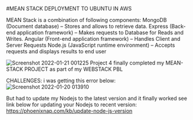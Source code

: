 #MEAN STACK DEPLOYMENT TO UBUNTU IN AWS

MEAN Stack is a combination of following components:
MongoDB (Document database) – Stores and allows to retrieve data.
Express (Back-end application framework) – Makes requests to Database for Reads and Writes.
Angular (Front-end application framework) – Handles Client and Server Requests
Node.js (JavaScript runtime environment) – Accepts requests and displays results to end user

![Screenshot 2022-01-21 001225 Project 4](https://user-images.githubusercontent.com/97651517/150472553-81f61667-9a64-467d-85a6-8233703c4aee.png)
finally completed my MEAN-STACK PROJECT as part of my WEBSTACK PBL 


CHALLENGES:
i was getting this error below:
![Screenshot 2022-01-20 013910](https://user-images.githubusercontent.com/97651517/150472832-57e83b96-aefb-415b-b789-a2a53b8ab9a7.png)


But had to update my Nodejs to the latest version and it finally worked
see link below for updating your Nodejs to recent version:
https://phoenixnap.com/kb/update-node-js-version
